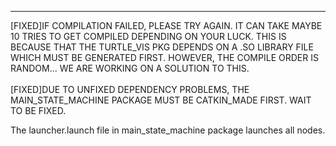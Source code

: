 
***
[FIXED]IF COMPILATION FAILED, PLEASE TRY AGAIN. IT CAN TAKE MAYBE 10 TRIES TO GET COMPILED DEPENDING ON YOUR LUCK. THIS IS BECAUSE THAT THE TURTLE_VIS PKG DEPENDS ON A .SO LIBRARY FILE WHICH MUST BE GENERATED FIRST. HOWEVER, THE COMPILE ORDER IS RANDOM... WE ARE WORKING ON A SOLUTION TO THIS. <br>
<br>
[FIXED]DUE TO UNFIXED DEPENDENCY PROBLEMS, THE MAIN_STATE_MACHINE PACKAGE MUST BE CATKIN_MADE FIRST. WAIT TO BE FIXED.<br>

The launcher.launch file in main_state_machine package launches all nodes.




